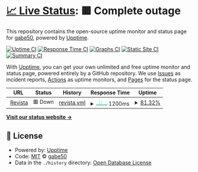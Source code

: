 # [📈 Live Status](https://gabe50.github.io/uptime): <!--live status--> **🟥 Complete outage**

This repository contains the open-source uptime monitor and status page for [gabe50](https://gabe50.github.io/uptime), powered by [Upptime](https://github.com/upptime/upptime).

[![Uptime CI](https://github.com/gabe50/uptime/workflows/Uptime%20CI/badge.svg)](https://github.com/gabe50/uptime/actions?query=workflow%3A%22Uptime+CI%22)
[![Response Time CI](https://github.com/gabe50/uptime/workflows/Response%20Time%20CI/badge.svg)](https://github.com/gabe50/uptime/actions?query=workflow%3A%22Response+Time+CI%22)
[![Graphs CI](https://github.com/gabe50/uptime/workflows/Graphs%20CI/badge.svg)](https://github.com/gabe50/uptime/actions?query=workflow%3A%22Graphs+CI%22)
[![Static Site CI](https://github.com/gabe50/uptime/workflows/Static%20Site%20CI/badge.svg)](https://github.com/gabe50/uptime/actions?query=workflow%3A%22Static+Site+CI%22)
[![Summary CI](https://github.com/gabe50/uptime/workflows/Summary%20CI/badge.svg)](https://github.com/gabe50/uptime/actions?query=workflow%3A%22Summary+CI%22)

With [Upptime](https://upptime.js.org), you can get your own unlimited and free uptime monitor and status page, powered entirely by a GitHub repository. We use [Issues](https://github.com/gabe50/uptime/issues) as incident reports, [Actions](https://github.com/gabe50/uptime/actions) as uptime monitors, and [Pages](https://gabe50.github.io/uptime) for the status page.

<!--start: status pages-->
<!-- This summary is generated by Upptime (https://github.com/upptime/upptime) -->
<!-- Do not edit this manually, your changes will be overwritten -->
<!-- prettier-ignore -->
| URL | Status | History | Response Time | Uptime |
| --- | ------ | ------- | ------------- | ------ |
| <img alt="" src="https://icons.duckduckgo.com/ip3/pensamientopenal.com.ar.ico" height="13"> [Revista](https://pensamientopenal.com.ar/) | 🟥 Down | [revista.yml](https://github.com/gabe50/uptime/commits/HEAD/history/revista.yml) | <details><summary><img alt="Response time graph" src="./graphs/revista/response-time-week.png" height="20"> 1200ms</summary><br><a href="https://gabe50.github.io/uptime/history/revista"><img alt="Response time 1232" src="https://img.shields.io/endpoint?url=https%3A%2F%2Fraw.githubusercontent.com%2Fgabe50%2Fuptime%2FHEAD%2Fapi%2Frevista%2Fresponse-time.json"></a><br><a href="https://gabe50.github.io/uptime/history/revista"><img alt="24-hour response time 976" src="https://img.shields.io/endpoint?url=https%3A%2F%2Fraw.githubusercontent.com%2Fgabe50%2Fuptime%2FHEAD%2Fapi%2Frevista%2Fresponse-time-day.json"></a><br><a href="https://gabe50.github.io/uptime/history/revista"><img alt="7-day response time 1200" src="https://img.shields.io/endpoint?url=https%3A%2F%2Fraw.githubusercontent.com%2Fgabe50%2Fuptime%2FHEAD%2Fapi%2Frevista%2Fresponse-time-week.json"></a><br><a href="https://gabe50.github.io/uptime/history/revista"><img alt="30-day response time 1152" src="https://img.shields.io/endpoint?url=https%3A%2F%2Fraw.githubusercontent.com%2Fgabe50%2Fuptime%2FHEAD%2Fapi%2Frevista%2Fresponse-time-month.json"></a><br><a href="https://gabe50.github.io/uptime/history/revista"><img alt="1-year response time 1232" src="https://img.shields.io/endpoint?url=https%3A%2F%2Fraw.githubusercontent.com%2Fgabe50%2Fuptime%2FHEAD%2Fapi%2Frevista%2Fresponse-time-year.json"></a></details> | <details><summary><a href="https://gabe50.github.io/uptime/history/revista">81.32%</a></summary><a href="https://gabe50.github.io/uptime/history/revista"><img alt="All-time uptime 98.65%" src="https://img.shields.io/endpoint?url=https%3A%2F%2Fraw.githubusercontent.com%2Fgabe50%2Fuptime%2FHEAD%2Fapi%2Frevista%2Fuptime.json"></a><br><a href="https://gabe50.github.io/uptime/history/revista"><img alt="24-hour uptime 84.07%" src="https://img.shields.io/endpoint?url=https%3A%2F%2Fraw.githubusercontent.com%2Fgabe50%2Fuptime%2FHEAD%2Fapi%2Frevista%2Fuptime-day.json"></a><br><a href="https://gabe50.github.io/uptime/history/revista"><img alt="7-day uptime 81.32%" src="https://img.shields.io/endpoint?url=https%3A%2F%2Fraw.githubusercontent.com%2Fgabe50%2Fuptime%2FHEAD%2Fapi%2Frevista%2Fuptime-week.json"></a><br><a href="https://gabe50.github.io/uptime/history/revista"><img alt="30-day uptime 92.05%" src="https://img.shields.io/endpoint?url=https%3A%2F%2Fraw.githubusercontent.com%2Fgabe50%2Fuptime%2FHEAD%2Fapi%2Frevista%2Fuptime-month.json"></a><br><a href="https://gabe50.github.io/uptime/history/revista"><img alt="1-year uptime 98.65%" src="https://img.shields.io/endpoint?url=https%3A%2F%2Fraw.githubusercontent.com%2Fgabe50%2Fuptime%2FHEAD%2Fapi%2Frevista%2Fuptime-year.json"></a></details>

<!--end: status pages-->

[**Visit our status website →**](https://gabe50.github.io/uptime)

## 📄 License

- Powered by: [Upptime](https://github.com/upptime/upptime)
- Code: [MIT](./LICENSE) © [gabe50](https://gabe50.github.io/uptime)
- Data in the `./history` directory: [Open Database License](https://opendatacommons.org/licenses/odbl/1-0/)
